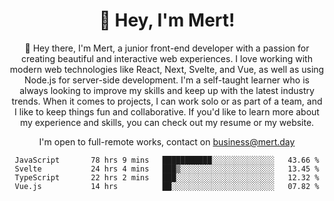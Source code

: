<div align="center">
  <h1 align="center">👋 Hey, I'm Mert! </h1>
<p>
 🎉 Hey there, I'm Mert, a junior front-end developer with a passion for creating beautiful and interactive web experiences. I love working with modern web technologies like React, Next, Svelte, and Vue, as well as using Node.js for server-side development. I'm a self-taught learner who is always looking to improve my skills and keep up with the latest industry trends. When it comes to projects, I can work solo or as part of a team, and I like to keep things fun and collaborative. If you'd like to learn more about my experience and skills, you can check out my resume or my website.
</p>

  I'm open to full-remote works, contact on [business@mert.day](mailto:business@mert.day) 
  
<!--START_SECTION:waka-->

```text
JavaScript       78 hrs 9 mins   ███████████░░░░░░░░░░░░░░   43.66 %
Svelte           24 hrs 4 mins   ███▒░░░░░░░░░░░░░░░░░░░░░   13.45 %
TypeScript       22 hrs 2 mins   ███░░░░░░░░░░░░░░░░░░░░░░   12.32 %
Vue.js           14 hrs          ██░░░░░░░░░░░░░░░░░░░░░░░   07.82 %
```

<!--END_SECTION:waka-->

<!--
I inspired from https://github.com/noirrs
You can check his page too!

Mert Doğu - Front-end Developer - mert.day
--> 
